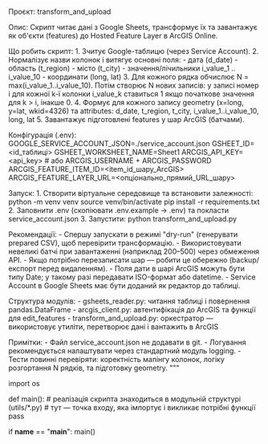 Проєкт: transform_and_upload

Опис:
    Скрипт читає дані з Google Sheets, трансформує їх 
    та завантажує як об'єкти (features) до Hosted Feature Layer в ArcGIS Online.

Що робить скрипт:
    1. Зчитує Google-таблицю (через Service Account).
    2. Нормалізує назви колонок і витягує основні поля:
       - дата (d_date)
       - область (t_region)
       - місто (t_city)
       - значення/лічильники i_value_1 .. i_value_10
       - координати (long, lat)
    3. Для кожного рядка обчислює N = max(i_value_1..i_value_10). 
       Потім створює N нових записів: у записі номер i для кожної k-ї колонки i_value_k
       ставиться 1 якщо початкове значення для k > i, інакше 0.
    4. Формує для кожного запису geometry (x=long, y=lat, wkid=4326) та attributes:
       d_date, t_region, t_city, i_value_1..i_value_10, long, lat
    5. Завантажує підготовлені features у шар ArcGIS (батчами).

Конфігурація (.env):
    GOOGLE_SERVICE_ACCOUNT_JSON=./service_account.json
    GSHEET_ID=<id_таблиці>
    GSHEET_WORKSHEET_NAME=Sheet1
    ARCGIS_API_KEY=<api_key>  # або ARCGIS_USERNAME + ARCGIS_PASSWORD
    ARCGIS_FEATURE_ITEM_ID=<item_id_шару_ArcGIS>
    ARCGIS_FEATURE_LAYER_URL=<опціонально_прямий_URL_шару>

Запуск:
    1. Створити віртуальне середовище та встановити залежності:
       python -m venv venv
       source venv/bin/activate
       pip install -r requirements.txt
    2. Заповнити .env (скопіювати .env.example -> .env) та покласти service_account.json
    3. Запустити:
       python transform_and_upload.py

Рекомендації:
    - Спершу запускати в режимі "dry-run" (генерувати prepared CSV), щоб перевірити трансформацію.
    - Використовувати невеликі батчі при завантаженні (наприклад 200–500) через обмеження API.
    - Якщо потрібно перезаписати шар — робити це обережно (backup/експорт перед видаленням).
    - Поля дати в шарі ArcGIS можуть бути типу Date; у такому разі передавати ISO-формат або datetime.
    - Service Account в Google Sheets має бути доданий як редактор до таблиці.

Структура модулів:
    - gsheets_reader.py: читання таблиці і повернення pandas.DataFrame
    - arcgis_client.py: автентифікація до ArcGIS та функції для edit_features
    - transform_and_upload.py: оркестратор — використовує утиліти, перетворює дані і вантажить в ArcGIS

Примітки:
    - Файл service_account.json не додавати в git.
    - Логування рекомендується налаштувати через стандартний модуль logging.
    - Тести повинні перевіряти: коректність мапінгу колонок, логіку розгортання N рядків, та підготовку geometry.
"""

import os

def main():
    # реалізація скрипта знаходиться в модульній структурі (utils/*.py)
    # тут — точка входу, яка імпортує і викликає потрібні функції
    pass

if __name__ == "__main__":
    main()
